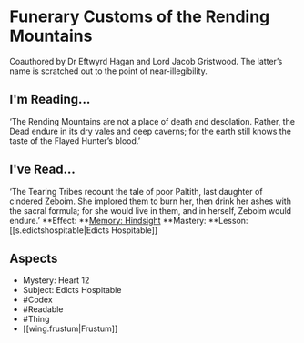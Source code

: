 # Funerary Customs of the Rending Mountains
Coauthored by Dr Eftwyrd Hagan and Lord Jacob Gristwood. The latter’s name is scratched out to the point of near-illegibility.
## I'm Reading...
‘The Rending Mountains are not a place of death and desolation. Rather, the Dead endure in its dry vales and deep caverns; for the earth still knows the taste of the Flayed Hunter’s blood.’
## I've Read...
‘The Tearing Tribes recount the tale of poor Paltith, last daughter of cindered Zeboim. She implored them to burn her, then drink her ashes with the sacral formula; for she would live in them, and in herself, Zeboim would endure.’
**Effect: **[Memory: Hindsight](https://uadaf.theevilroot.xyz/rowenarium/element/mem.hindsight)
**Mastery: **Lesson: [[s.edictshospitable|Edicts Hospitable]]
## Aspects
- Mystery: Heart 12
- Subject: Edicts Hospitable
- #Codex
- #Readable
- #Thing
- [[wing.frustum|Frustum]]